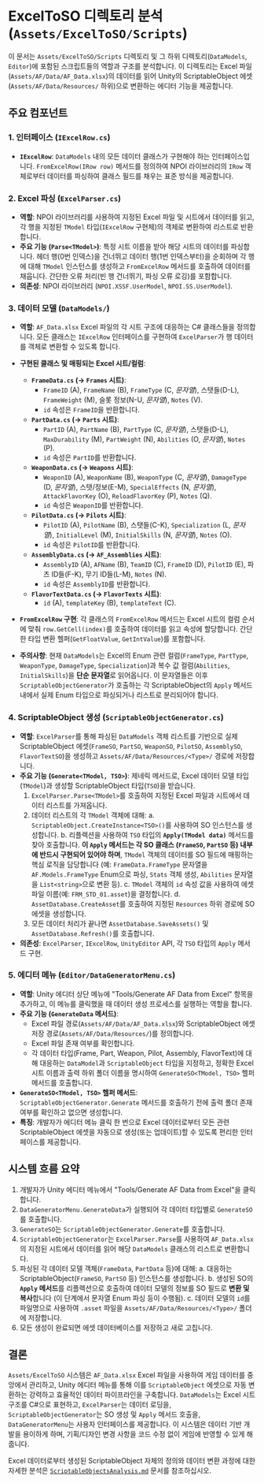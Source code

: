 # ExcelToSO 디렉토리 분석 (`Assets/ExcelToSO/Scripts`)

이 문서는 `Assets/ExcelToSO/Scripts` 디렉토리 및 그 하위 디렉토리(`DataModels`, `Editor`)에 포함된 스크립트들의 역할과 구조를 분석합니다. 이 디렉토리는 Excel 파일(`Assets/AF/Data/AF_Data.xlsx`)의 데이터를 읽어 Unity의 ScriptableObject 에셋(`Assets/AF/Data/Resources/` 하위)으로 변환하는 에디터 기능을 제공합니다.

## 주요 컴포넌트

### 1. 인터페이스 (`IExcelRow.cs`)

-   **`IExcelRow`**: `DataModels` 내의 모든 데이터 클래스가 구현해야 하는 인터페이스입니다. `FromExcelRow(IRow row)` 메서드를 정의하여 NPOI 라이브러리의 `IRow` 객체로부터 데이터를 파싱하여 클래스 필드를 채우는 표준 방식을 제공합니다.

### 2. Excel 파싱 (`ExcelParser.cs`)

-   **역할**: NPOI 라이브러리를 사용하여 지정된 Excel 파일 및 시트에서 데이터를 읽고, 각 행을 지정된 `TModel` 타입(`IExcelRow` 구현체)의 객체로 변환하여 리스트로 반환합니다.
-   **주요 기능 (`Parse<TModel>`)**: 특정 시트 이름을 받아 해당 시트의 데이터를 파싱합니다. 헤더 행(0번 인덱스)을 건너뛰고 데이터 행(1번 인덱스부터)을 순회하며 각 행에 대해 `TModel` 인스턴스를 생성하고 `FromExcelRow` 메서드를 호출하여 데이터를 채웁니다. 간단한 오류 처리(빈 행 건너뛰기, 파싱 오류 로깅)를 포함합니다.
-   **의존성**: NPOI 라이브러리 (`NPOI.XSSF.UserModel`, `NPOI.SS.UserModel`).

### 3. 데이터 모델 (`DataModels/`)

-   **역할**: `AF_Data.xlsx` Excel 파일의 각 시트 구조에 대응하는 C# 클래스들을 정의합니다. 모든 클래스는 `IExcelRow` 인터페이스를 구현하여 `ExcelParser`가 행 데이터를 객체로 변환할 수 있도록 합니다.
-   **구현된 클래스 및 매핑되는 Excel 시트/컬럼**:

    -   **`FrameData.cs` (→ `Frames` 시트)**:
        -   `FrameID` (A), `FrameName` (B), `FrameType` (C, *문자열*), 스탯들(D-L), `FrameWeight` (M), 슬롯 정보(N-U, *문자열*), `Notes` (V).
        -   `id` 속성은 `FrameID`을 반환합니다.
    -   **`PartData.cs` (→ `Parts` 시트)**:
        -   `PartID` (A), `PartName` (B), `PartType` (C, *문자열*), 스탯들(D-L), `MaxDurability` (M), `PartWeight` (N), `Abilities` (O, *문자열*), `Notes` (P).
        -   `id` 속성은 `PartID`를 반환합니다.
    -   **`WeaponData.cs` (→ `Weapons` 시트)**:
        -   `WeaponID` (A), `WeaponName` (B), `WeaponType` (C, *문자열*), `DamageType` (D, *문자열*), 스탯/정보(E-M), `SpecialEffects` (N, *문자열*), `AttackFlavorKey` (O), `ReloadFlavorKey` (P), `Notes` (Q).
        -   `id` 속성은 `WeaponID`를 반환합니다.
    -   **`PilotData.cs` (→ `Pilots` 시트)**:
        -   `PilotID` (A), `PilotName` (B), 스탯들(C-K), `Specialization` (L, *문자열*), `InitialLevel` (M), `InitialSkills` (N, *문자열*), `Notes` (O).
        -   `id` 속성은 `PilotID`를 반환합니다.
    -   **`AssemblyData.cs` (→ `AF_Assemblies` 시트)**:
        -   `AssemblyID` (A), `AFName` (B), `TeamID` (C), `FrameID` (D), `PilotID` (E), 파츠 ID들(F-K), 무기 ID들(L-M), `Notes` (N).
        -   `id` 속성은 `AssemblyID`를 반환합니다.
    -   **`FlavorTextData.cs` (→ `FlavorTexts` 시트)**:
        -   `id` (A), `templateKey` (B), `templateText` (C).

-   **`FromExcelRow` 구현**: 각 클래스의 `FromExcelRow` 메서드는 Excel 시트의 컬럼 순서에 맞춰 `row.GetCell(index)`를 호출하여 데이터를 읽고 속성에 할당합니다. 간단한 타입 변환 헬퍼(`GetFloatValue`, `GetIntValue`)를 포함합니다.
-   **주의사항**: 현재 `DataModels`는 Excel의 Enum 관련 컬럼(`FrameType`, `PartType`, `WeaponType`, `DamageType`, `Specialization`)과 복수 값 컬럼(`Abilities`, `InitialSkills`)을 **단순 문자열**로 읽어옵니다. 이 문자열들은 이후 `ScriptableObjectGenerator`가 호출하는 각 ScriptableObject의 `Apply` 메서드 내에서 실제 Enum 타입으로 파싱되거나 리스트로 분리되어야 합니다.

### 4. ScriptableObject 생성 (`ScriptableObjectGenerator.cs`)

-   **역할**: `ExcelParser`를 통해 파싱된 `DataModels` 객체 리스트를 기반으로 실제 ScriptableObject 에셋(`FrameSO`, `PartSO`, `WeaponSO`, `PilotSO`, `AssemblySO`, `FlavorTextSO`)을 생성하고 `Assets/AF/Data/Resources/<Type>/` 경로에 저장합니다.
-   **주요 기능 (`Generate<TModel, TSO>`)**: 제네릭 메서드로, Excel 데이터 모델 타입(`TModel`)과 생성할 ScriptableObject 타입(`TSO`)을 받습니다.
    1.  `ExcelParser.Parse<TModel>`를 호출하여 지정된 Excel 파일과 시트에서 데이터 리스트를 가져옵니다.
    2.  데이터 리스트의 각 `TModel` 객체에 대해:
        a.  `ScriptableObject.CreateInstance<TSO>()`를 사용하여 SO 인스턴스를 생성합니다.
        b.  리플렉션을 사용하여 `TSO` 타입의 **`Apply(TModel data)`** 메서드를 찾아 호출합니다. **이 `Apply` 메서드는 각 SO 클래스 (`FrameSO`, `PartSO` 등) 내부에 반드시 구현되어 있어야 하며**, `TModel` 객체의 데이터를 SO 필드에 매핑하는 핵심 로직을 담당합니다 (예: `FrameData.FrameType` 문자열을 `AF.Models.FrameType` Enum으로 파싱, `Stats` 객체 생성, `Abilities` 문자열을 `List<string>`으로 변환 등).
        c.  `TModel` 객체의 `id` 속성 값을 사용하여 에셋 파일 이름(예: `FRM_STD_01.asset`)을 결정합니다.
        d.  `AssetDatabase.CreateAsset`를 호출하여 지정된 `Resources` 하위 경로에 SO 에셋을 생성합니다.
    3.  모든 데이터 처리가 끝나면 `AssetDatabase.SaveAssets()` 및 `AssetDatabase.Refresh()`를 호출합니다.
-   **의존성**: `ExcelParser`, `IExcelRow`, `UnityEditor` API, 각 `TSO` 타입의 `Apply` 메서드 구현.

### 5. 에디터 메뉴 (`Editor/DataGeneratorMenu.cs`)

-   **역할**: Unity 에디터 상단 메뉴에 "Tools/Generate AF Data from Excel" 항목을 추가하고, 이 메뉴를 클릭했을 때 데이터 생성 프로세스를 실행하는 역할을 합니다.
-   **주요 기능 (`GenerateData` 메서드)**:
    -   Excel 파일 경로(`Assets/AF/Data/AF_Data.xlsx`)와 ScriptableObject 에셋 저장 경로(`Assets/AF/Data/Resources/`)를 정의합니다.
    -   Excel 파일 존재 여부를 확인합니다.
    -   각 데이터 타입(Frame, Part, Weapon, Pilot, Assembly, FlavorText)에 대해 대응하는 `DataModel`과 `ScriptableObject` 타입을 지정하고, 정확한 Excel 시트 이름과 출력 하위 폴더 이름을 명시하여 `GenerateSO<TModel, TSO>` 헬퍼 메서드를 호출합니다.
-   **`GenerateSO<TModel, TSO>` 헬퍼 메서드**: `ScriptableObjectGenerator.Generate` 메서드를 호출하기 전에 출력 폴더 존재 여부를 확인하고 없으면 생성합니다.
-   **특징**: 개발자가 에디터 메뉴 클릭 한 번으로 Excel 데이터로부터 모든 관련 ScriptableObject 에셋을 자동으로 생성(또는 업데이트)할 수 있도록 편리한 인터페이스를 제공합니다.

## 시스템 흐름 요약

1.  개발자가 Unity 에디터 메뉴에서 "Tools/Generate AF Data from Excel"을 클릭합니다.
2.  `DataGeneratorMenu.GenerateData`가 실행되어 각 데이터 타입별로 `GenerateSO`를 호출합니다.
3.  `GenerateSO`는 `ScriptableObjectGenerator.Generate`를 호출합니다.
4.  `ScriptableObjectGenerator`는 `ExcelParser.Parse`를 사용하여 `AF_Data.xlsx`의 지정된 시트에서 데이터를 읽어 해당 `DataModels` 클래스의 리스트로 변환합니다.
5.  파싱된 각 데이터 모델 객체(`FrameData`, `PartData` 등)에 대해:
    a.  대응하는 ScriptableObject(`FrameSO`, `PartSO` 등) 인스턴스를 생성합니다.
    b.  생성된 SO의 **`Apply` 메서드**를 리플렉션으로 호출하여 데이터 모델의 정보를 SO 필드로 **변환 및 복사**합니다 (이 단계에서 문자열 Enum 파싱 등이 수행됨).
    c.  데이터 모델의 `id`를 파일명으로 사용하여 `.asset` 파일을 `Assets/AF/Data/Resources/<Type>/` 폴더에 저장합니다.
6.  모든 생성이 완료되면 에셋 데이터베이스를 저장하고 새로 고칩니다.

## 결론

`Assets/ExcelToSO` 시스템은 `AF_Data.xlsx` Excel 파일을 사용하여 게임 데이터를 중앙에서 관리하고, Unity 에디터 메뉴를 통해 이를 `ScriptableObject` 에셋으로 자동 변환하는 강력하고 효율적인 데이터 파이프라인을 구축합니다. `DataModels`는 Excel 시트 구조를 C#으로 표현하고, `ExcelParser`는 데이터 로딩을, `ScriptableObjectGenerator`는 SO 생성 및 `Apply` 메서드 호출을, `DataGeneratorMenu`는 사용자 인터페이스를 제공합니다. 이 시스템은 데이터 기반 개발을 용이하게 하며, 기획/디자인 변경 사항을 코드 수정 없이 게임에 반영할 수 있게 해줍니다.

Excel 데이터로부터 생성된 ScriptableObject 자체의 정의와 데이터 변환 과정에 대한 자세한 분석은 [`ScriptableObjectsAnalysis.md`](./ScriptableObjectsAnalysis.md) 문서를 참조하십시오. 
